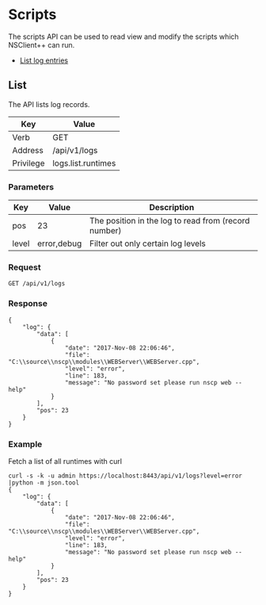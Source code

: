 # Scripts

The scripts API can be used to read view and modify the scripts which NSClient++ can run.

* [List log entries](#list)

## List

The API lists log records.

Key       | Value
----------|----------------------
Verb      | GET
Address   | /api/v1/logs
Privilege | logs.list.runtimes

### Parameters

Key   | Value       | Description
------|-------------|-----------------------------------------------------
pos   | 23          | The position in the log to read from (record number)
level | error,debug | Filter out only certain log levels

### Request

```
GET /api/v1/logs
```

### Response
```
{
    "log": {
        "data": [
            {
                "date": "2017-Nov-08 22:06:46",
                "file": "C:\\source\\nscp\\modules\\WEBServer\\WEBServer.cpp",
                "level": "error",
                "line": 183,
                "message": "No password set please run nscp web --help"
            }
        ],
        "pos": 23
    }
}
```

### Example

Fetch a list of all runtimes with curl

```
curl -s -k -u admin https://localhost:8443/api/v1/logs?level=error |python -m json.tool
{
    "log": {
        "data": [
            {
                "date": "2017-Nov-08 22:06:46",
                "file": "C:\\source\\nscp\\modules\\WEBServer\\WEBServer.cpp",
                "level": "error",
                "line": 183,
                "message": "No password set please run nscp web --help"
            }
        ],
        "pos": 23
    }
}
```
